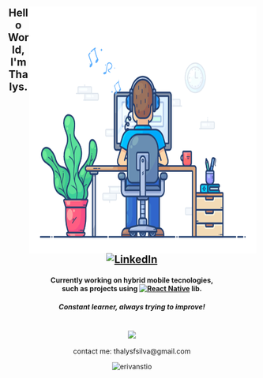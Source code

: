   <h2><img src="https://raw.githubusercontent.com/SupianIDz/SupianIDz/main/coding.gif" width="460" height="500" title="code" align="right" >
  
  <h2 align="center">Hello World, I'm Thalys.
  <p align="center">
  <a href="https://www.linkedin.com/in/thalysfabrizio" target="_blank" rel="noreferrer noopener"><img src="https://img.shields.io/badge/LinkedIn-0a66c2?style=for-the-badge&logo=linkedin&logoColor=fff" alt="LinkedIn" /></a>
  </p>
<p align="center">
  <h4 align="center">Currently working on hybrid mobile tecnologies,<br />such as projects using <a href="https://dotnet.microsoft.com/"><img
       src="https://img.shields.io/badge/React_Native-20232A?style=for-the-badge&logo=react&logoColor=61DAFB" width="100"
      alt="React Native" /></a> lib.</h4>
  <h5 align="center">Constant learner, always trying to improve!<br /><br /></h5>

  <p align="center">
    <a href='https://github.com/anuraghazra/github-readme-stats'>
      <img src="https://github-readme-stats.vercel.app/api/top-langs/?username=thalysfabrizio&layout=compact&theme=gruvbox"
        style="max-width:100;" width="300"> </a>

  <p align="center"> contact me: thalysfsilva@gmail.com<p>
    <p align="center"> <img src="https://komarev.com/ghpvc/?username=erivanstdio&label=Views&color=0a66c2&style=flat" alt="erivanstio" /> </p>
    
</h2>
